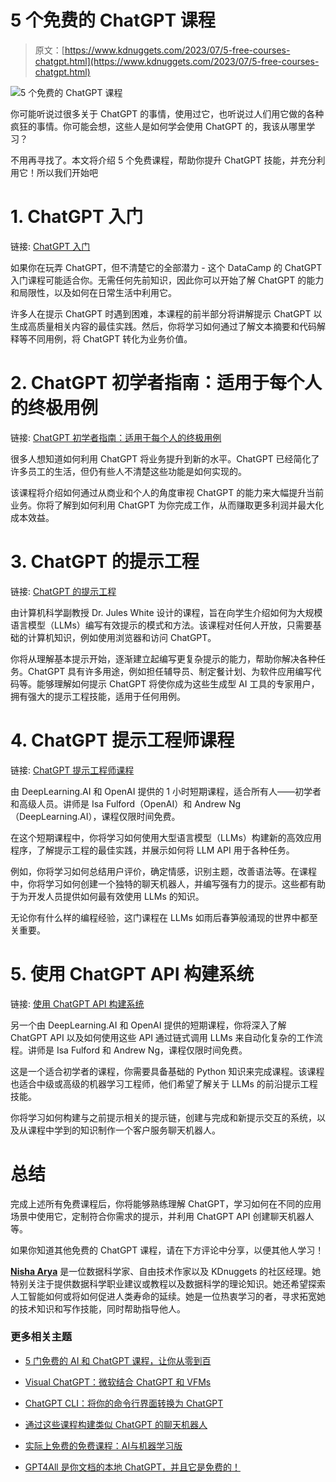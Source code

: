 # 5 个免费的 ChatGPT 课程

> 原文：[https://www.kdnuggets.com/2023/07/5-free-courses-chatgpt.html](https://www.kdnuggets.com/2023/07/5-free-courses-chatgpt.html)

![5 个免费的 ChatGPT 课程](../Images/db8794210d6ea330cecdc6d7b955fbd9.png)

你可能听说过很多关于 ChatGPT 的事情，使用过它，也听说过人们用它做的各种疯狂的事情。你可能会想，这些人是如何学会使用 ChatGPT 的，我该从哪里学习？

不用再寻找了。本文将介绍 5 个免费课程，帮助你提升 ChatGPT 技能，并充分利用它！所以我们开始吧

# 1\. ChatGPT 入门

链接: [ChatGPT 入门](https://www.datacamp.com/courses/introduction-to-chatgpt)

如果你在玩弄 ChatGPT，但不清楚它的全部潜力 - 这个 DataCamp 的 ChatGPT 入门课程可能适合你。无需任何先前知识，因此你可以开始了解 ChatGPT 的能力和局限性，以及如何在日常生活中利用它。

许多人在提示 ChatGPT 时遇到困难，本课程的前半部分将讲解提示 ChatGPT 以生成高质量相关内容的最佳实践。然后，你将学习如何通过了解文本摘要和代码解释等不同用例，将 ChatGPT 转化为业务价值。

# 2\. ChatGPT 初学者指南：适用于每个人的终极用例

链接: [ChatGPT 初学者指南：适用于每个人的终极用例](https://www.udemy.com/course/chatgpt-for-beginners-the-ultimate-use-cases-for-everyone/)

很多人想知道如何利用 ChatGPT 将业务提升到新的水平。ChatGPT 已经简化了许多员工的生活，但仍有些人不清楚这些功能是如何实现的。

该课程将介绍如何通过从商业和个人的角度审视 ChatGPT 的能力来大幅提升当前业务。你将了解到如何利用 ChatGPT 为你完成工作，从而赚取更多利润并最大化成本效益。

# 3\. ChatGPT 的提示工程

链接: [ChatGPT 的提示工程](https://www.coursera.org/learn/prompt-engineering)

由计算机科学副教授 Dr. Jules White 设计的课程，旨在向学生介绍如何为大规模语言模型（LLMs）编写有效提示的模式和方法。该课程对任何人开放，只需要基础的计算机知识，例如使用浏览器和访问 ChatGPT。

你将从理解基本提示开始，逐渐建立起编写更复杂提示的能力，帮助你解决各种任务。ChatGPT 具有许多用途，例如担任辅导员、制定餐计划、为软件应用编写代码等。能够理解如何提示 ChatGPT 将使你成为这些生成型 AI 工具的专家用户，拥有强大的提示工程技能，适用于任何用例。

# 4\. ChatGPT 提示工程师课程

链接: [ChatGPT 提示工程师课程](https://www.deeplearning.ai/short-courses/chatgpt-prompt-engineering-for-developers/)

由 DeepLearning.AI 和 OpenAI 提供的 1 小时短期课程，适合所有人——初学者和高级人员。讲师是 Isa Fulford（OpenAI）和 Andrew Ng（DeepLearning.AI），课程仅限时间免费。

在这个短期课程中，你将学习如何使用大型语言模型（LLMs）构建新的高效应用程序，了解提示工程的最佳实践，并展示如何将 LLM API 用于各种任务。

例如，你将学习如何总结用户评价，确定情感，识别主题，改善语法等。在课程中，你将学习如何创建一个独特的聊天机器人，并编写强有力的提示。这些都有助于为开发人员提供如何最有效使用 LLMs 的知识。

无论你有什么样的编程经验，这门课程在 LLMs 如雨后春笋般涌现的世界中都至关重要。

# 5\. 使用 ChatGPT API 构建系统

链接: [使用 ChatGPT API 构建系统](https://www.deeplearning.ai/short-courses/building-systems-with-chatgpt/)

另一个由 DeepLearning.AI 和 OpenAI 提供的短期课程，你将深入了解 ChatGPT API 以及如何使用这些 API 通过链式调用 LLMs 来自动化复杂的工作流程。讲师是 Isa Fulford 和 Andrew Ng，课程仅限时间免费。

这是一个适合初学者的课程，你需要具备基础的 Python 知识来完成课程。该课程也适合中级或高级的机器学习工程师，他们希望了解关于 LLMs 的前沿提示工程技能。

你将学习如何构建与之前提示相关的提示链，创建与完成和新提示交互的系统，以及从课程中学到的知识制作一个客户服务聊天机器人。

# 总结

完成上述所有免费课程后，你将能够熟练理解 ChatGPT，学习如何在不同的应用场景中使用它，定制符合你需求的提示，并利用 ChatGPT API 创建聊天机器人等。

如果你知道其他免费的 ChatGPT 课程，请在下方评论中分享，以便其他人学习！

**[Nisha Arya](https://www.linkedin.com/in/nisha-arya-ahmed/)** 是一位数据科学家、自由技术作家以及 KDnuggets 的社区经理。她特别关注于提供数据科学职业建议或教程以及数据科学的理论知识。她还希望探索人工智能如何或将如何促进人类寿命的延续。她是一位热衷学习的者，寻求拓宽她的技术知识和写作技能，同时帮助指导他人。

### 更多相关主题

+   [5 门免费的 AI 和 ChatGPT 课程，让你从零到百](https://www.kdnuggets.com/5-free-courses-on-ai-and-chatgpt-to-take-you-from-0-100)

+   [Visual ChatGPT：微软结合 ChatGPT 和 VFMs](https://www.kdnuggets.com/2023/03/visual-chatgpt-microsoft-combine-chatgpt-vfms.html)

+   [ChatGPT CLI：将你的命令行界面转换为 ChatGPT](https://www.kdnuggets.com/2023/07/chatgpt-cli-transform-commandline-interface-chatgpt.html)

+   [通过这些课程构建类似 ChatGPT 的聊天机器人](https://www.kdnuggets.com/2023/05/build-chatgptlike-chatbot-courses.html)

+   [实际上免费的免费课程：AI与机器学习版](https://www.kdnuggets.com/free-courses-that-are-actually-free-ai-ml-edition)

+   [GPT4All 是你文档的本地 ChatGPT，并且它是免费的！](https://www.kdnuggets.com/2023/06/gpt4all-local-chatgpt-documents-free.html)
